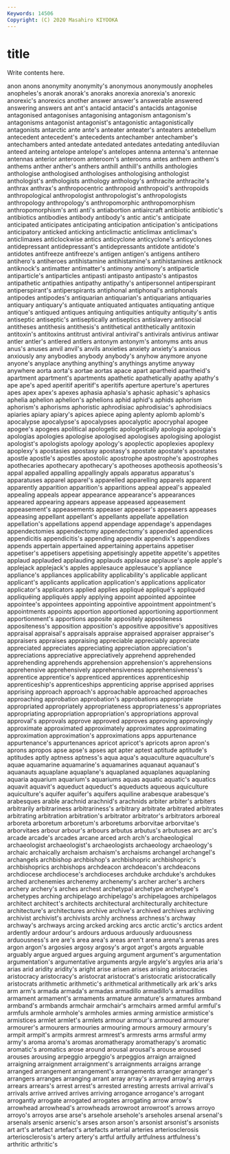 ```yaml
---
Keywords: 14506
Copyright: (C) 2020 Masahiro KIYOOKA
---
```


# title

Write contents here.

 anon
anons anonymity anonymity's anonymous anonymously anopheles anopheles's anorak anorak's anoraks
anorexia anorexia's anorexic anorexic's anorexics another answer answer's answerable answered
answering answers ant ant's antacid antacid's antacids antagonise antagonised antagonises
antagonising antagonism antagonism's antagonisms antagonist antagonist's antagonistic antagonistically antagonists antarctic
ante ante's anteater anteater's anteaters antebellum antecedent antecedent's antecedents antechamber
antechamber's antechambers anted antedate antedated antedates antedating antediluvian anteed anteing
antelope antelope's antelopes antenna antenna's antennae antennas anterior anteroom anteroom's
anterooms antes anthem anthem's anthems anther anther's anthers anthill anthill's
anthills anthologies anthologise anthologised anthologises anthologising anthologist anthologist's anthologists anthology
anthology's anthracite anthracite's anthrax anthrax's anthropocentric anthropoid anthropoid's anthropoids anthropological
anthropologist anthropologist's anthropologists anthropology anthropology's anthropomorphic anthropomorphism anthropomorphism's anti anti's
antiabortion antiaircraft antibiotic antibiotic's antibiotics antibodies antibody antibody's antic antic's
anticipate anticipated anticipates anticipating anticipation anticipation's anticipations anticipatory anticked anticking
anticlimactic anticlimax anticlimax's anticlimaxes anticlockwise antics anticyclone anticyclone's anticyclones antidepressant
antidepressant's antidepressants antidote antidote's antidotes antifreeze antifreeze's antigen antigen's antigens
antihero antihero's antiheroes antihistamine antihistamine's antihistamines antiknock antiknock's antimatter antimatter's
antimony antimony's antiparticle antiparticle's antiparticles antipasti antipasto antipasto's antipastos antipathetic
antipathies antipathy antipathy's antipersonnel antiperspirant antiperspirant's antiperspirants antiphonal antiphonal's antiphonals
antipodes antipodes's antiquarian antiquarian's antiquarians antiquaries antiquary antiquary's antiquate antiquated
antiquates antiquating antique antique's antiqued antiques antiquing antiquities antiquity antiquity's
antis antiseptic antiseptic's antiseptically antiseptics antislavery antisocial antitheses antithesis antithesis's
antithetical antithetically antitoxin antitoxin's antitoxins antitrust antiviral antiviral's antivirals antivirus
antiwar antler antler's antlered antlers antonym antonym's antonyms ants anus
anus's anuses anvil anvil's anvils anxieties anxiety anxiety's anxious anxiously
any anybodies anybody anybody's anyhow anymore anyone anyone's anyplace anything
anything's anythings anytime anyway anywhere aorta aorta's aortae aortas apace
apart apartheid apartheid's apartment apartment's apartments apathetic apathetically apathy apathy's
ape ape's aped aperitif aperitif's aperitifs aperture aperture's apertures apes
apex apex's apexes aphasia aphasia's aphasic aphasic's aphasics aphelia aphelion
aphelion's aphelions aphid aphid's aphids aphorism aphorism's aphorisms aphoristic aphrodisiac
aphrodisiac's aphrodisiacs apiaries apiary apiary's apices apiece aping aplenty aplomb
aplomb's apocalypse apocalypse's apocalypses apocalyptic apocryphal apogee apogee's apogees apolitical
apologetic apologetically apologia apologia's apologias apologies apologise apologised apologises apologising
apologist apologist's apologists apology apology's apoplectic apoplexies apoplexy apoplexy's apostasies
apostasy apostasy's apostate apostate's apostates apostle apostle's apostles apostolic apostrophe
apostrophe's apostrophes apothecaries apothecary apothecary's apotheoses apotheosis apotheosis's appal appalled
appalling appallingly appals apparatus apparatus's apparatuses apparel apparel's apparelled apparelling
apparels apparent apparently apparition apparition's apparitions appeal appeal's appealed appealing
appeals appear appearance appearance's appearances appeared appearing appears appease appeased
appeasement appeasement's appeasements appeaser appeaser's appeasers appeases appeasing appellant appellant's
appellants appellate appellation appellation's appellations append appendage appendage's appendages appendectomies
appendectomy appendectomy's appended appendices appendicitis appendicitis's appending appendix appendix's appendixes
appends appertain appertained appertaining appertains appetiser appetiser's appetisers appetising appetisingly
appetite appetite's appetites applaud applauded applauding applauds applause applause's apple
apple's applejack applejack's apples applesauce applesauce's appliance appliance's appliances applicability
applicability's applicable applicant applicant's applicants application application's applications applicator applicator's
applicators applied applies appliqué appliqué's appliquéd appliquéing appliqués apply applying
appoint appointed appointee appointee's appointees appointing appointive appointment appointment's appointments
appoints apportion apportioned apportioning apportionment apportionment's apportions apposite appositely appositeness
appositeness's apposition apposition's appositive appositive's appositives appraisal appraisal's appraisals appraise
appraised appraiser appraiser's appraisers appraises appraising appreciable appreciably appreciate appreciated
appreciates appreciating appreciation appreciation's appreciations appreciative appreciatively apprehend apprehended apprehending
apprehends apprehension apprehension's apprehensions apprehensive apprehensively apprehensiveness apprehensiveness's apprentice apprentice's
apprenticed apprentices apprenticeship apprenticeship's apprenticeships apprenticing apprise apprised apprises apprising
approach approach's approachable approached approaches approaching approbation approbation's approbations appropriate
appropriated appropriately appropriateness appropriateness's appropriates appropriating appropriation appropriation's appropriations approval
approval's approvals approve approved approves approving approvingly approximate approximated approximately
approximates approximating approximation approximation's approximations apps appurtenance appurtenance's appurtenances apricot
apricot's apricots apron apron's aprons apropos apse apse's apses apt
apter aptest aptitude aptitude's aptitudes aptly aptness aptness's aqua aqua's
aquaculture aquaculture's aquae aquamarine aquamarine's aquamarines aquanaut aquanaut's aquanauts aquaplane
aquaplane's aquaplaned aquaplanes aquaplaning aquaria aquarium aquarium's aquariums aquas aquatic
aquatic's aquatics aquavit aquavit's aqueduct aqueduct's aqueducts aqueous aquiculture aquiculture's
aquifer aquifer's aquifers aquiline arabesque arabesque's arabesques arable arachnid arachnid's
arachnids arbiter arbiter's arbiters arbitrarily arbitrariness arbitrariness's arbitrary arbitrate arbitrated
arbitrates arbitrating arbitration arbitration's arbitrator arbitrator's arbitrators arboreal arboreta arboretum
arboretum's arboretums arborvitae arborvitae's arborvitaes arbour arbour's arbours arbutus arbutus's
arbutuses arc arc's arcade arcade's arcades arcane arced arch arch's
archaeological archaeologist archaeologist's archaeologists archaeology archaeology's archaic archaically archaism archaism's
archaisms archangel archangel's archangels archbishop archbishop's archbishopric archbishopric's archbishoprics archbishops
archdeacon archdeacon's archdeacons archdiocese archdiocese's archdioceses archduke archduke's archdukes arched
archenemies archenemy archenemy's archer archer's archers archery archery's arches archest
archetypal archetype archetype's archetypes arching archipelago archipelago's archipelagoes archipelagos architect
architect's architects architectural architecturally architecture architecture's architectures archive archive's archived
archives archiving archivist archivist's archivists archly archness archness's archway archway's
archways arcing arcked arcking arcs arctic arctic's arctics ardent ardently
ardour ardour's ardours arduous arduously arduousness arduousness's are are's area
area's areas aren't arena arena's arenas ares argon argon's argosies
argosy argosy's argot argot's argots arguable arguably argue argued argues
arguing argument argument's argumentation argumentation's argumentative arguments argyle argyle's argyles
aria aria's arias arid aridity aridity's aright arise arisen arises
arising aristocracies aristocracy aristocracy's aristocrat aristocrat's aristocratic aristocratically aristocrats arithmetic
arithmetic's arithmetical arithmetically ark ark's arks arm arm's armada armada's
armadas armadillo armadillo's armadillos armament armament's armaments armature armature's armatures
armband armband's armbands armchair armchair's armchairs armed armful armful's armfuls
armhole armhole's armholes armies arming armistice armistice's armistices armlet armlet's
armlets armour armour's armoured armourer armourer's armourers armouries armouring armours
armoury armoury's armpit armpit's armpits armrest armrest's armrests arms armsful
army army's aroma aroma's aromas aromatherapy aromatherapy's aromatic aromatic's aromatics
arose around arousal arousal's arouse aroused arouses arousing arpeggio arpeggio's
arpeggios arraign arraigned arraigning arraignment arraignment's arraignments arraigns arrange arranged
arrangement arrangement's arrangements arranger arranger's arrangers arranges arranging arrant array
array's arrayed arraying arrays arrears arrears's arrest arrest's arrested arresting
arrests arrival arrival's arrivals arrive arrived arrives arriving arrogance arrogance's
arrogant arrogantly arrogate arrogated arrogates arrogating arrow arrow's arrowhead arrowhead's
arrowheads arrowroot arrowroot's arrows arroyo arroyo's arroyos arse arse's arsehole
arsehole's arseholes arsenal arsenal's arsenals arsenic arsenic's arses arson arson's
arsonist arsonist's arsonists art art's artefact artefact's artefacts arterial arteries
arteriosclerosis arteriosclerosis's artery artery's artful artfully artfulness artfulness's arthritic arthritic's
